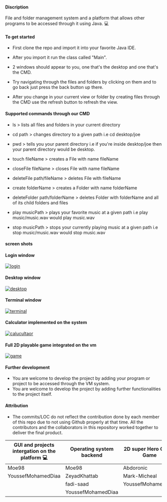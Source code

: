 #### Discription
File and folder management system and a platform that allows other
programs to be accessed through it using Java. :computer:


#### To get started

- First clone the repo and import it into your favorite Java IDE.

- After you import it run the class called "Main".

- 2 windows should appear to you, one that's the desktop and one that's the CMD.

- Try navigating through the files and folders by clicking on them and to go back just press the back button up there.

- After you change in your current view or folder by creating files through the CMD use the refresh button to refresh the view.

#### Supported commands through our CMD

- ls > lists all files and folders in your current directory

- cd path > changes directory to a given path i.e cd desktop/joe

- pwd > tells you your parent directory i.e if you're inside desktop/joe then your parent directory would be desktop.

- touch fileName > creates a File with name fileName

- closeFile fileName > closes File with name fileName

- deleteFile path/fileName > deletes File with fileName

- create folderName > creates a Folder with name folderName

- deleteFolder path/folderName > deletes Folder with folderName and all of its child folders and files

- play musicPath > plays your favorite music at a given path i.e play music/music.wav would play music.wav

- stop musicPath > stops your currently playing music at a given path i.e stop music/music.wav would stop music.wav

#### screen shots

#### Login window

<a href="https://ibb.co/fM9PjHT"><img src="https://i.ibb.co/5TkfbLJ/login.png" alt="login" border="0"></a>

#### Desktop window

<a href="https://ibb.co/6XMCTQ2"><img src="https://i.ibb.co/NTvBJRX/desktop.png" alt="desktop" border="0"></a>

#### Terminal window
<a href="https://ibb.co/fMrj75f"><img src="https://i.ibb.co/ZdcqCP5/terminal.png" alt="terminal" border="0"></a>

#### Calculator implemented on the system
<a href="https://ibb.co/xfjkb8t"><img src="https://i.ibb.co/KLqPgzp/calucultaor.png" alt="calucultaor" border="0"></a>


#### Full 2D playable game integrated on the vm
<a href="https://ibb.co/hd79kwm"><img src="https://i.ibb.co/jw6fdsr/game.png" alt="game" border="0"></a>


#### Further development
- You are welcome to develop the project by adding your program or project to be accessed through the VM system.
- You are welcome to develop the project by adding further functionalities to the project itself.

#### Attribution

- The commits/LOC do not reflect the contribution done by each member of this repo due to not using Github properly at that time. All the contributors and the collaborators in this repository worked together to deliver the final product.


| GUI and projects intergation on the platform :computer: | Operating system backend | 2D super Hero Chess Game | Mars program simulator |
|---------------------------------------------------------|--------------------------|--------------------------|------------------------|
| Moe98                                                   | Moe98                    | Abdoronic                | Moe98                  |
| YoussefMohamedDiaa                                      | ZeyadKhattab             | Mark-Micheal             | ahmedshams99           |
|                                                         | fadi-saad                | YoussefMohamedDiaa       | fadi-saad              |
|                                                         | YoussefMohamedDiaa       |                          | YoussefMohamedDiaa     |
                            





